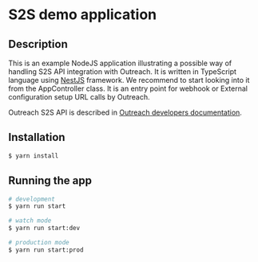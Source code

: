 # S2S demo application

## Description

This is an example NodeJS application illustrating a possible way of handling S2S API integration with Outreach.
It is written in TypeScript language using [NestJS](https://nestjs.com/) framework.
We recommend to start looking into it from the AppController class.
It is an entry point for webhook or External configuration setup URL calls by Outreach.

Outreach S2S API is described in [Outreach developers documentation](https://developers.outreach.io/api/s2s-access/).

## Installation

```bash
$ yarn install
```

## Running the app

```bash
# development
$ yarn run start

# watch mode
$ yarn run start:dev

# production mode
$ yarn run start:prod
```
